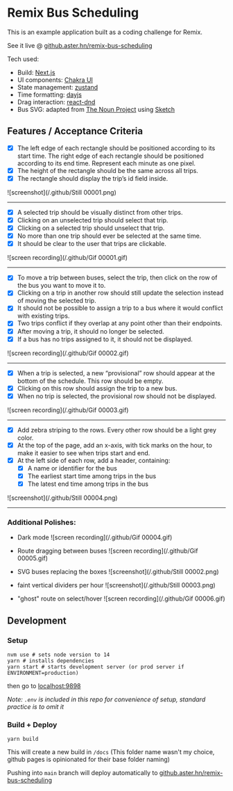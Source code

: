 # Remix Bus Scheduling

This is an example application built as a coding challenge for Remix.

See it live @ [github.aster.hn/remix-bus-scheduling](https://github.aster.hn/remix-bus-scheduling)

Tech used:

- Build: [Next.js](https://nextjs.org/)
- UI components: [Chakra UI](https://v0.chakra-ui.com/)
- State management: [zustand](https://zustand.surge.sh/)
- Time formatting: [dayjs](https://day.js.org/)
- Drag interaction: [react-dnd](https://react-dnd.github.io/react-dnd/about)
- Bus SVG: adapted from [The Noun Project](https://thenounproject.com/) using [Sketch](https://www.sketch.com/)

## Features / Acceptance Criteria

- [x] The left edge of each rectangle should be positioned according to its start time. The right edge of each rectangle should be positioned according to its end time. Represent each minute as one pixel.
- [x] The height of the rectangle should be the same across all trips.
- [x] The rectangle should display the trip’s id field inside.

![screenshot](/.github/Still 00001.png)

---

- [x] A selected trip should be visually distinct from other trips.
- [x] Clicking on an unselected trip should select that trip.
- [x] Clicking on a selected trip should unselect that trip.
- [x] No more than one trip should ever be selected at the same time.
- [x] It should be clear to the user that trips are clickable.

![screen recording](/.github/Gif 00001.gif)

---

- [x] To move a trip between buses, select the trip, then click on the row of the bus you want to move it to.
- [x] Clicking on a trip in another row should still update the selection instead of moving the selected trip.
- [x] It should not be possible to assign a trip to a bus where it would conflict with existing trips.
- [x] Two trips conflict if they overlap at any point other than their endpoints.
- [x] After moving a trip, it should no longer be selected.
- [x] If a bus has no trips assigned to it, it should not be displayed.

![screen recording](/.github/Gif 00002.gif)

---

- [x] When a trip is selected, a new “provisional” row should appear at the bottom of the schedule. This row should be empty.
- [x] Clicking on this row should assign the trip to a new bus.
- [x] When no trip is selected, the provisional row should not be displayed.

![screen recording](/.github/Gif 00003.gif)

---

- [x] Add zebra striping to the rows. Every other row should be a light grey color.
- [x] At the top of the page, add an x-axis, with tick marks on the hour, to make it easier to see when trips start and end.
- [x] At the left side of each row, add a header, containing:
  - [x] A name or identifier for the bus
  - [x] The earliest start time among trips in the bus
  - [x] The latest end time among trips in the bus

![screenshot](/.github/Still 00004.png)

---

### Additional Polishes:

- Dark mode
  ![screen recording](/.github/Gif 00004.gif)

- Route dragging between buses
  ![screen recording](/.github/Gif 00005.gif)

- SVG buses replacing the boxes
  ![screenshot](/.github/Still 00002.png)

- faint vertical dividers per hour
  ![screenshot](/.github/Still 00003.png)

- "ghost" route on select/hover
  ![screen recording](/.github/Gif 00006.gif)

## Development

### Setup

```
nvm use # sets node version to 14
yarn # installs dependencies
yarn start # starts development server (or prod server if ENVIRONMENT=production)
```

then go to [localhost:9898](http://localhost:9898)

_Note: `.env` is included in this repo for convenience of setup, standard practice is to omit it_

### Build + Deploy

```
yarn build
```

This will create a new build in `/docs` (This folder name wasn't my choice, github pages is opinionated for their base folder naming)

Pushing into `main` branch will deploy automatically to [github.aster.hn/remix-bus-scheduling](https://github.aster.hn/remix-bus-scheduling)
